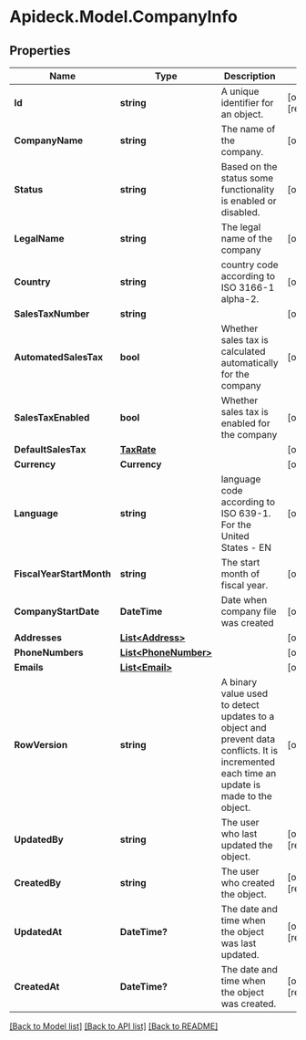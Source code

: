 # Apideck.Model.CompanyInfo

## Properties

Name | Type | Description | Notes
------------ | ------------- | ------------- | -------------
**Id** | **string** | A unique identifier for an object. | [optional] [readonly] 
**CompanyName** | **string** | The name of the company. | [optional] 
**Status** | **string** | Based on the status some functionality is enabled or disabled. | [optional] 
**LegalName** | **string** | The legal name of the company | [optional] 
**Country** | **string** | country code according to ISO 3166-1 alpha-2. | [optional] 
**SalesTaxNumber** | **string** |  | [optional] 
**AutomatedSalesTax** | **bool** | Whether sales tax is calculated automatically for the company | [optional] 
**SalesTaxEnabled** | **bool** | Whether sales tax is enabled for the company | [optional] 
**DefaultSalesTax** | [**TaxRate**](TaxRate.md) |  | [optional] 
**Currency** | **Currency** |  | [optional] 
**Language** | **string** | language code according to ISO 639-1. For the United States - EN | [optional] 
**FiscalYearStartMonth** | **string** | The start month of fiscal year. | [optional] 
**CompanyStartDate** | **DateTime** | Date when company file was created | [optional] 
**Addresses** | [**List&lt;Address&gt;**](Address.md) |  | [optional] 
**PhoneNumbers** | [**List&lt;PhoneNumber&gt;**](PhoneNumber.md) |  | [optional] 
**Emails** | [**List&lt;Email&gt;**](Email.md) |  | [optional] 
**RowVersion** | **string** | A binary value used to detect updates to a object and prevent data conflicts. It is incremented each time an update is made to the object. | [optional] 
**UpdatedBy** | **string** | The user who last updated the object. | [optional] [readonly] 
**CreatedBy** | **string** | The user who created the object. | [optional] [readonly] 
**UpdatedAt** | **DateTime?** | The date and time when the object was last updated. | [optional] [readonly] 
**CreatedAt** | **DateTime?** | The date and time when the object was created. | [optional] [readonly] 

[[Back to Model list]](../README.md#documentation-for-models) [[Back to API list]](../README.md#documentation-for-api-endpoints) [[Back to README]](../README.md)

